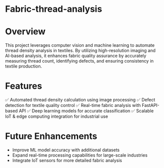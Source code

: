 # Fabric-thread-analysis

# Overview
This project leverages computer vision and machine learning to automate thread density analysis in textiles. By utilizing high-resolution imaging and AI-based analysis, it enhances fabric quality assurance by accurately measuring thread count, identifying defects, and ensuring consistency in textile production.

# Features
✅ Automated thread density calculation using image processing
✅ Defect detection for textile quality control
✅ Real-time fabric analysis with FastAPI-based API
✅ Deep learning models for accurate classification
✅ Scalable IoT & edge computing integration for industrial use

# Future Enhancements
- Improve ML model accuracy with additional datasets
- Expand real-time processing capabilities for large-scale industries
- Integrate IoT sensors for more detailed fabric analysis
